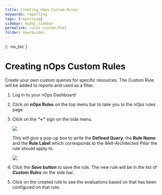 ```yaml
---
title: Creating nOps Custom Rules
keywords: reporting
tags: [reporting]
sidebar: mydoc_sidebar
permalink: rules-custom.html
folder: UserGuides
---
```


{: .no_toc }

Creating nOps Custom Rules
==========================

Create your own custom queries for specific resources. The Custom Rule will be added to reports and used as a filter.

1. Log in to your nOps Dashboard

1. Click on **nOps Rules** on the top menu bar to take you to the nOps rules page

1. Click on the **“+”** sign on the side menu.

    [![](https://downloads.intercomcdn.com/i/o/286278625/9376408387522d60b6d120b7/image.png?expires=1619708307&signature=3530018399d4fe1c4dd4a0685dfd4b61a53b4bf7320f4550fd3dc3db36fc8783)](https://downloads.intercomcdn.com/i/o/286278625/9376408387522d60b6d120b7/image.png?expires=1619708307&signature=3530018399d4fe1c4dd4a0685dfd4b61a53b4bf7320f4550fd3dc3db36fc8783)

    This will give a pop-up box to write the **Defined Query**, the **Rule Name** and the **Rule Label** which corresponds to the Well-Architected Pillar the rule should apply to.

    [![](https://downloads.intercomcdn.com/i/o/286278848/28970d6916351e7870fe2c30/image.png?expires=1619708307&signature=41961b3f971a02342058c960c33b50ccd6c0d8ab3bb84850cdcb7a56f56c37cb)](https://downloads.intercomcdn.com/i/o/286278848/28970d6916351e7870fe2c30/image.png?expires=1619708307&signature=41961b3f971a02342058c960c33b50ccd6c0d8ab3bb84850cdcb7a56f56c37cb)

1. Click the **_Save_ button** to save the rule. The new rule will be in the list of **_Custom Rules_** on the side bar. 

1. Click on the created rule to see the evaluations based on that has been configured on that rule.